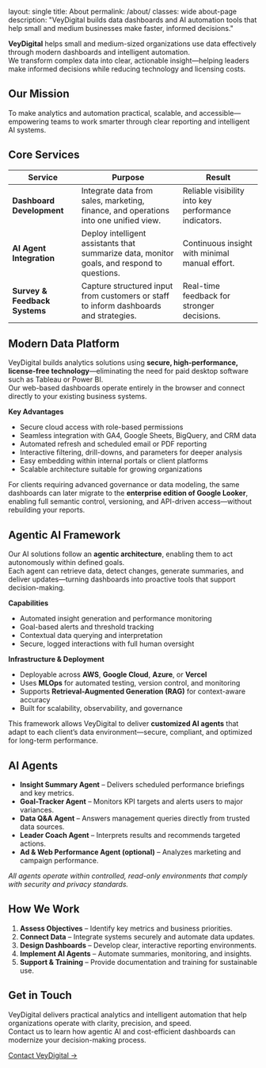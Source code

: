 layout: single
title: About
permalink: /about/
classes: wide about-page
description: "VeyDigital builds data dashboards and AI automation tools that help small and medium businesses make faster, informed decisions."

**VeyDigital** helps small and medium-sized organizations use data effectively through modern dashboards and intelligent automation.  
We transform complex data into clear, actionable insight—helping leaders make informed decisions while reducing technology and licensing costs.

## Our Mission
To make analytics and automation practical, scalable, and accessible—empowering teams to work smarter through clear reporting and intelligent AI systems.

## Core Services

| **Service** | **Purpose** | **Result** |
|--------------|-------------|-------------|
| **Dashboard Development** | Integrate data from sales, marketing, finance, and operations into one unified view. | Reliable visibility into key performance indicators. |
| **AI Agent Integration** | Deploy intelligent assistants that summarize data, monitor goals, and respond to questions. | Continuous insight with minimal manual effort. |
| **Survey & Feedback Systems** | Capture structured input from customers or staff to inform dashboards and strategies. | Real-time feedback for stronger decisions. |

## Modern Data Platform

VeyDigital builds analytics solutions using **secure, high-performance, license-free technology**—eliminating the need for paid desktop software such as Tableau or Power BI.  
Our web-based dashboards operate entirely in the browser and connect directly to your existing business systems.

**Key Advantages**
- Secure cloud access with role-based permissions  
- Seamless integration with GA4, Google Sheets, BigQuery, and CRM data  
- Automated refresh and scheduled email or PDF reporting  
- Interactive filtering, drill-downs, and parameters for deeper analysis  
- Easy embedding within internal portals or client platforms  
- Scalable architecture suitable for growing organizations  

For clients requiring advanced governance or data modeling, the same dashboards can later migrate to the **enterprise edition of Google Looker**, enabling full semantic control, versioning, and API-driven access—without rebuilding your reports.

## Agentic AI Framework

Our AI solutions follow an **agentic architecture**, enabling them to act autonomously within defined goals.  
Each agent can retrieve data, detect changes, generate summaries, and deliver updates—turning dashboards into proactive tools that support decision-making.

**Capabilities**
- Automated insight generation and performance monitoring  
- Goal-based alerts and threshold tracking  
- Contextual data querying and interpretation  
- Secure, logged interactions with full human oversight  

**Infrastructure & Deployment**
- Deployable across **AWS**, **Google Cloud**, **Azure**, or **Vercel**  
- Uses **MLOps** for automated testing, version control, and monitoring  
- Supports **Retrieval-Augmented Generation (RAG)** for context-aware accuracy  
- Built for scalability, observability, and governance  

This framework allows VeyDigital to deliver **customized AI agents** that adapt to each client’s data environment—secure, compliant, and optimized for long-term performance.

## AI Agents

- **Insight Summary Agent** – Delivers scheduled performance briefings and key metrics.  
- **Goal-Tracker Agent** – Monitors KPI targets and alerts users to major variances.  
- **Data Q&A Agent** – Answers management queries directly from trusted data sources.  
- **Leader Coach Agent** – Interprets results and recommends targeted actions.  
- **Ad & Web Performance Agent (optional)** – Analyzes marketing and campaign performance.  

_All agents operate within controlled, read-only environments that comply with security and privacy standards._

## How We Work

1. **Assess Objectives** – Identify key metrics and business priorities.  
2. **Connect Data** – Integrate systems securely and automate data updates.  
3. **Design Dashboards** – Develop clear, interactive reporting environments.  
4. **Implement AI Agents** – Automate summaries, monitoring, and insights.  
5. **Support & Training** – Provide documentation and training for sustainable use.  

## Get in Touch

VeyDigital delivers practical analytics and intelligent automation that help organizations operate with clarity, precision, and speed.  
Contact us to learn how agentic AI and cost-efficient dashboards can modernize your decision-making process.

[Contact VeyDigital →](#)
